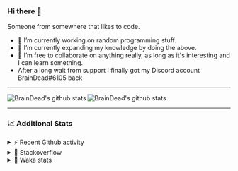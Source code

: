 ### Hi there 👋

Someone from somewhere that likes to code.

- 🔭 I’m currently working on random programming stuff.
- 🌱 I’m currently expanding my knowledge by doing the above.
- 👯 I’m free to collaborate on anything really, as long as it's interesting and I can learn something.
- After a long wait from support I finally got my Discord account BrainDead#6105 back
<hr>


<img alt="BrainDead's github stats" align="left" src="https://github-readme-stats.vercel.app/api?username=albertopoljak&count_private=true&show_icons=true&theme=radical&hide_border=true"/>
<img alt="BrainDead's github stats" align="left" src="https://github-readme-stats.vercel.app/api/top-langs/?username=albertopoljak&layout=compact&theme=radical&hide_border=true&card_width=250"/>
<br clear="left"/>

<hr>

### 📈 Additional Stats

<details>
  <summary>⚡ Recent Github activity</summary>
  <br/>

  <!--START_SECTION:activity-->
1. 🗣 Commented on [#33149](https://github.com/odoo/odoo/issues/33149) in [odoo/odoo](https://github.com/odoo/odoo)
2. 🗣 Commented on [#2135](https://github.com/OCA/web/issues/2135) in [OCA/web](https://github.com/OCA/web)
3. 🗣 Commented on [#10](https://github.com/albertopoljak/orindance.party/issues/10) in [albertopoljak/orindance.party](https://github.com/albertopoljak/orindance.party)
4. 🗣 Commented on [#64](https://github.com/HuyaneMatsu/hata/issues/64) in [HuyaneMatsu/hata](https://github.com/HuyaneMatsu/hata)
5. 💪 Opened PR [#64](https://github.com/HuyaneMatsu/hata/pull/64) in [HuyaneMatsu/hata](https://github.com/HuyaneMatsu/hata)
  <!--END_SECTION:activity-->
</details>

<details>
  <summary>👀 Stackoverflow</summary>

  [![Omid Nikrah StackOverflow](https://github-readme-stackoverflow.vercel.app/?userID=11311072&theme=dark)](https://stackoverflow.com/users/11311072/braindead)

</details>

<details>
  <summary>🤖 Waka stats</summary>
  <br/>

  <!--START_SECTION:waka-->
![Profile Views](http://img.shields.io/badge/Profile%20Views-0-blue)

![Lines of code](https://img.shields.io/badge/From%20Hello%20World%20I%27ve%20Written-275707%20lines%20of%20code-blue)

**🐱 My Github Data** 

> 🏆 345 Contributions in the Year 2022
 > 
> 📦 149.0 kB Used in Github's Storage 
 > 
> 💼 Opted to Hire
 > 
> 📜 33 Public Repositories 
 > 
> 🔑 10 Private Repositories  
 > 
**I'm an Early 🐤** 

```text
🌞 Morning    244 commits    ██████░░░░░░░░░░░░░░░░░░░   26.49% 
🌆 Daytime    391 commits    ██████████░░░░░░░░░░░░░░░   42.45% 
🌃 Evening    194 commits    █████░░░░░░░░░░░░░░░░░░░░   21.06% 
🌙 Night      92 commits     ██░░░░░░░░░░░░░░░░░░░░░░░   9.99%

```
📅 **I'm Most Productive on Tuesday** 

```text
Monday       157 commits    ████░░░░░░░░░░░░░░░░░░░░░   17.05% 
Tuesday      182 commits    █████░░░░░░░░░░░░░░░░░░░░   19.76% 
Wednesday    177 commits    ████░░░░░░░░░░░░░░░░░░░░░   19.22% 
Thursday     151 commits    ████░░░░░░░░░░░░░░░░░░░░░   16.4% 
Friday       117 commits    ███░░░░░░░░░░░░░░░░░░░░░░   12.7% 
Saturday     61 commits     █░░░░░░░░░░░░░░░░░░░░░░░░   6.62% 
Sunday       76 commits     ██░░░░░░░░░░░░░░░░░░░░░░░   8.25%

```


📊 **This Week I Spent My Time On** 

```text
💬 Programming Languages: 
Python                   16 hrs 44 mins      ███████████████░░░░░░░░░░   62.85% 
XML                      6 hrs 44 mins       ██████░░░░░░░░░░░░░░░░░░░   25.31% 
textmate                 2 hrs 20 mins       ██░░░░░░░░░░░░░░░░░░░░░░░   8.8% 
Text                     37 mins             ░░░░░░░░░░░░░░░░░░░░░░░░░   2.35% 
JavaScript               3 mins              ░░░░░░░░░░░░░░░░░░░░░░░░░   0.23%

🐱‍💻 Projects: 
odoo_15                  12 hrs 44 mins      ████████████░░░░░░░░░░░░░   47.85% 
odoo_14                  11 hrs 41 mins      ███████████░░░░░░░░░░░░░░   43.87% 
domsvana13               54 mins             ░░░░░░░░░░░░░░░░░░░░░░░░░   3.41% 
Unknown Project          39 mins             ░░░░░░░░░░░░░░░░░░░░░░░░░   2.44% 
odoo_13                  36 mins             ░░░░░░░░░░░░░░░░░░░░░░░░░   2.26%

💻 Operating System: 
Linux                    26 hrs 38 mins      █████████████████████████   100.0%

```

**I Mostly Code in Python** 

```text
Python                   33 repos            ███████████████████░░░░░░   78.57% 
Java                     4 repos             ██░░░░░░░░░░░░░░░░░░░░░░░   9.52% 
HTML                     2 repos             █░░░░░░░░░░░░░░░░░░░░░░░░   4.76% 
TypeScript               1 repo              ░░░░░░░░░░░░░░░░░░░░░░░░░   2.38% 
JavaScript               1 repo              ░░░░░░░░░░░░░░░░░░░░░░░░░   2.38%

```



 Last Updated on 16/04/2022
<!--END_SECTION:waka-->
</details>
